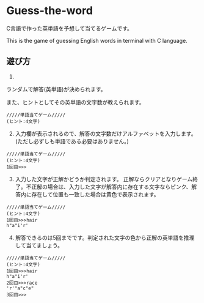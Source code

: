 # Guess-the-word

C言語で作った英単語を予想して当てるゲームです。

This is the game of guessing English words in terminal with C language.

## 遊び方

1.

ランダムで解答(英単語)が決められます。

また、ヒントとしてその英単語の文字数が教えられます。

```
/////単語当てゲーム/////
(ヒント:4文字)
```

2. 入力欄が表示されるので、解答の文字数だけアルファベットを入力します。(ただし必ずしも単語である必要はありません。)

```
/////単語当てゲーム/////
(ヒント:4文字)
1回目>>>
```

3. 入力した文字が正解かどうか判定されます。
正解ならクリアとなりゲーム終了。不正解の場合は、入力した文字が解答内に存在する文字ならピンク、解答内に存在して位置も一致した場合は黄色で表示されます。

```
/////単語当てゲーム/////
(ヒント:4文字)
1回目>>>hair
h"a"i'r'
```

4. 解答できるのは5回までです。判定された文字の色から正解の英単語を推理して当てましょう。

```
/////単語当てゲーム/////
(ヒント:4文字)
1回目>>>hair
h"a"i'r'
2回目>>>race
'r'"a"c"e"
3回目>>>
```